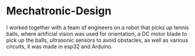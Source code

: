 # Mechatronic-Design
I worked together with a team of engineers on a robot that picks up tennis balls, where artificial vision was used for orientation, a DC motor blade to pick up the balls, ultrasonic sensors to avoid obstacles, as well as various circuits, it was made in esp32 and Arduino.
